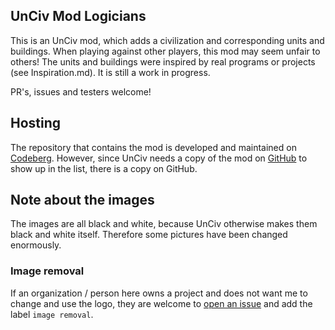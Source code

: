 ## UnCiv Mod Logicians

This is an UnCiv mod, which adds a civilization and corresponding units and buildings. When playing against other players, this mod may seem unfair to others! The units and buildings were inspired by real programs or projects (see Inspiration.md). It is still a work in progress.

PR's, issues and testers welcome!

## Hosting
The repository that contains the mod is developed and maintained on [Codeberg](https://codeberg.org/mark22k/UnCiv-Logicians). However, since UnCiv needs a copy of the mod on [GitHub](https://github.com/marek22k/Logicians) to show up in the list, there is a copy on GitHub.

## Note about the images
The images are all black and white, because UnCiv otherwise makes them black and white itself. Therefore some pictures have been changed enormously.

### Image removal
If an organization / person here owns a project and does not want me to change and use the logo, they are welcome to [open an issue](https://codeberg.org/mark22k/UnCiv-Logicians/issues/new) and add the label `image removal`.
